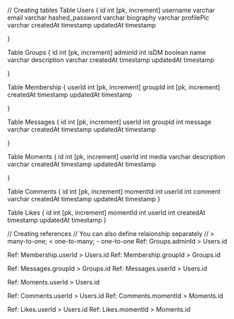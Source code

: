 
// Creating tables
Table Users {
  id int [pk, increment] 
  username varchar
  email varchar
  hashed_password varchar
  biography  varchar
  profilePic varchar
  createdAt timestamp
  updatedAt timestamp

}

Table Groups {
  id int [pk, increment]
  adminId int
  isDM boolean
  name varchar
  description varchar
  createdAt timestamp
  updatedAt timestamp

}


Table Membership {
  userId int [pk, increment]
  groupId int [pk, increment]
  createdAt timestamp
  updatedAt timestamp

}

Table Messages {
  id int [pk, increment]
  userId int
  groupId int
  message varchar
  createdAt timestamp
  updatedAt timestamp

}

Table Moments {
  id int [pk, increment]
  userId int
  media varchar
  description varchar
  createdAt timestamp
  updatedAt timestamp

}
 
Table Comments {
  id int [pk, increment] 
  momentId int
  userId int
  comment varchar
  createdAt timestamp
  updatedAt timestamp
}

 
Table Likes {
  id int [pk, increment] 
  momentId int
  userId int
  createdAt timestamp
  updatedAt timestamp
}


 

// Creating references
// You can also define relaionship separately
// > many-to-one; < one-to-many; - one-to-one
Ref: Groups.adminId > Users.id

Ref: Membership.userId > Users.id
Ref: Membership.groupId > Groups.id

Ref: Messages.groupId > Groups.id
Ref: Messages.userId > Users.id


Ref: Moments.userId > Users.id

Ref: Comments.userId > Users.id
Ref: Comments.momentId > Moments.id

Ref: Likes.userId > Users.id
Ref: Likes.momentId > Moments.id
